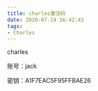 ```yaml
---
title: charles激活码
date: 2020-07-14 16:42:43
tags:
- Charles
---
```


charles

账号：jack

密钥：A1F7EAC5F95FFBAE26

<!--more-->
